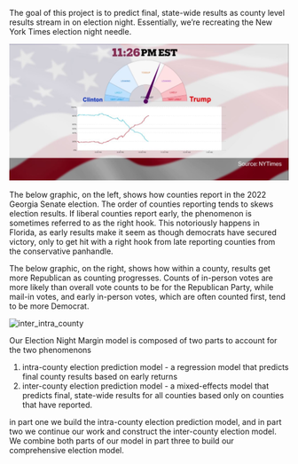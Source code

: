 
The goal of this project is to predict final, state-wide results as county level results stream in on election night. Essentially, we’re recreating the New York Times election night needle.

![Election_Needle](./viz/NYT_needle.JPG)



The below graphic, on the left, shows how counties report in the 2022 Georgia Senate election. The order of counties reporting tends to skews election results. If liberal counties report early, the phenomenon is sometimes referred to as the right hook. This notoriously happens in Florida, as early results make it seem as though democrats have secured victory, only to get hit with a right hook from late reporting counties from the conservative panhandle.

The below graphic, on the right, shows how within a county, results get more Republican as counting progresses. Counts of in-person votes are more likely than overall vote counts to be for the Republican Party, while mail-in votes, and early in-person votes, which are often counted first, tend to be more Democrat.



![inter_intra_county](./viz/inter_intra_county.gif)

Our Election Night Margin model is composed of two parts to account for the two phenomenons  


1. intra-county election prediction model - a regression model that predicts final county results based on early returns
2. inter-county election prediction model - a mixed-effects model that predicts final, state-wide results for all counties based only on counties that have reported.

in part one we build the intra-county election prediction model, and in part two we continue our work and construct the inter-county election model. We combine both parts of our model in part three to build our comprehensive election model. 

